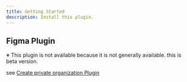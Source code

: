 ```yaml
---
title: Getting Started
description: Install this plugin.
---
```


## Figma Plugin

※ This plugin is not available because it is not generally available. this is beta version.

see [Create private organization Plugin](https://help.figma.com/hc/en-us/articles/4404228629655-Create-private-organization-plugins)
